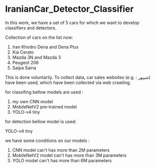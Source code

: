 # IranianCar_Detector_Classifier
In this work, we have a set of 5 cars for which we want to develop classifiers and detectors. 

Collection of cars on the list now: 
1) Iran Khodro Dena and Dena Plus 
2) Kia Cerato 
3) Mazda 3N and Mazda 3 
4) Peugeot 206 
5) Saipa Saina 

This is done voluntarily. 
To collect data, car sales websites (e.g. : شیپور) have been used, which have been collected via web crawling.

for classifing bellow models are used :
1) my own CNN model
2) MobileNetV2 pre-trained model
3) YOLO-v4 tiny

for detection bellow model is used:

YOLO-v4 tiny

we have some conditions on our models :
1) CNN model can't has more than 2M parameters
2) MobileNetV2 model can't has more than 3M parameters
3) YOLO model can't has more than 6M parameters


